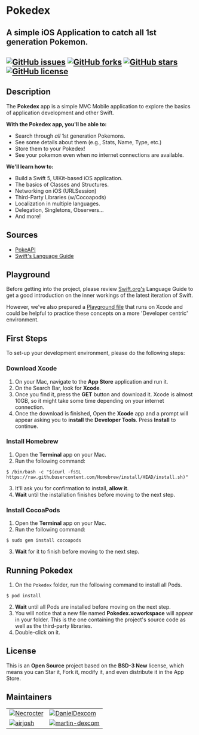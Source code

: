 # Pokedex
A simple iOS Application to catch all 1st generation Pokemon.
---
[![GitHub issues](https://img.shields.io/github/issues/martin-dexcom/pokedex)](https://github.com/martin-dexcom/pokedex/issues)
[![GitHub forks](https://img.shields.io/github/forks/martin-dexcom/pokedex)](https://github.com/martin-dexcom/pokedex/network)
[![GitHub stars](https://img.shields.io/github/stars/martin-dexcom/pokedex)](https://github.com/martin-dexcom/pokedex/stargazers)
[![GitHub license](https://img.shields.io/github/license/martin-dexcom/pokedex)](https://github.com/martin-dexcom/pokedex/blob/main/LICENSE)
--- 

## Description
The **Pokedex** app is a simple MVC Mobile application to explore the basics of application development and other Swift.

**With the Pokedex app, you'll be able to:**
- Search through _all_ 1st generation Pokemons.
- See some details about them (e.g., Stats, Name, Type, etc.)
- Store them to your Pokedex!
- See your pokemon even when no internet connections are available.

**We'll learn how to:**
- Build a Swift 5, UIKit-based iOS application.
- The basics of Classes and Structures.
- Networking on iOS (URLSession)
- Third-Party Libraries (w/Cocoapods)
- Localization in multiple languages.
- Delegation, Singletons, Observers...
- And more!

## Sources
- [PokeAPI](https://pokeapi.co/)
- [Swift's Language Guide](https://docs.swift.org/swift-book/LanguageGuide/TheBasics.html)

## Playground
Before getting into the project, please review [Swift.org's](https://docs.swift.org/swift-book/LanguageGuide/TheBasics.html) Language Guide to get a good introduction on the inner workings of the latest iteration of Swift.

However, we've also prepared a [Playground file](https://github.com/martin-dexcom/Awesome-Swift-Playgrounds) that runs on Xcode and could be helpful to practice these concepts on a more 'Developer centric' environment.

## First Steps
To set-up your development environment, please do the following steps:
### Download Xcode
1. On your Mac, navigate to the **App Store** application and run it.
2. On the Search Bar, look for **Xcode**.
3. Once you find it, press the **GET** button and download it. Xcode is almost 10GB, so it might take some time depending on your internet connection.
4. Once the download is finished, Open the **Xcode** app and a prompt will appear asking you to **install** the **Developer Tools**. Press **Install** to continue.

### Install Homebrew
1. Open the **Terminal** app on your Mac. 
2. Run the following command:
```
$ /bin/bash -c "$(curl -fsSL https://raw.githubusercontent.com/Homebrew/install/HEAD/install.sh)"
```
3. It'll ask you for confirmation to install, **allow it**.
4. **Wait** until the installation finishes before moving to the next step.

### Install CocoaPods
1. Open the **Terminal** app on your Mac.
2. Run the following command:
```
$ sudo gem install cocoapods
```
3. **Wait** for it to finish before moving to the next step.

## Running Pokedex
1. On the ```Pokedex``` folder, run the following command to install all Pods.
```
$ pod install
```
2. **Wait** until all Pods are installed before moving on the next step.
3. You will notice that a new file named **Pokedex.xcworkspace** will appear in your folder. This is the one containing the project's source code as well as the third-party libraries.
4. Double-click on it.

## License
This is an **Open Source** project based on the **BSD-3 New** license, which means you can Star it, Fork it, modify it, and even distribute it in the App Store. 

## Maintainers
|       |  |
| ----------- | ----------- |
| [![Necrocter](https://avatars.githubusercontent.com/u/6304907?v=4)](https://github.com/Necrocter)      | [![DanielDexcom](https://avatars.githubusercontent.com/u/66648743?v=4)](https://github.com/DanielDexcom)      |
| [![airjosh](https://avatars.githubusercontent.com/u/18161446?v=4)](https://github.com/airjosh)   | [![martin-dexcom](https://avatars.githubusercontent.com/u/71658845?v=4)](https://github.com/martin-dexcom)       |

<!-- If you are reading this, let me know ASAP -->
